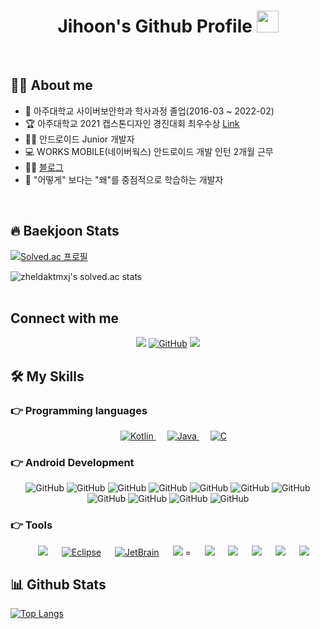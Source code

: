<h1 align="center">Jihoon's Github Profile <img src="https://media.giphy.com/media/hvRJCLFzcasrR4ia7z/giphy.gif" width="35"></h1>

<br>

## :sassy_man:  About me
- :school: 아주대학교 사이버보안학과 학사과정 졸업(2016-03 ~ 2022-02)
- :trophy: 아주대학교 2021 캡스톤디자인 경진대회 최우수상 [Link](https://lincplus.ajou.ac.kr/acot/?m=30002&mode=view&idx=1049&returnURL=UE83UEJ3bHB4T0s5eUYxUjZjdm9RaGxWdlFVOXg2bEtuU0IvQWxQaHp6SEk2MktocGZZYk81SkROdDNGUG9jaw==)
- :technologist: 안드로이드 Junior 개발자 
- :computer: WORKS MOBILE(네이버웍스) 안드로이드 개발 인턴 2개월 근무 
- :student: [블로그](https://velog.io/@jihoon97)
- :thinking: "어떻게" 보다는 "왜"를 중점적으로 학습하는 개발자 
<br>

## 🔥 Baekjoon Stats

[![Solved.ac
프로필](http://mazassumnida.wtf/api/v2/generate_badge?boj=zheldaktmxj)](https://solved.ac/zheldaktmxj)


![zheldaktmxj's solved.ac stats](https://github-readme-solvedac.hyp3rflow.vercel.app/api/?handle=zheldaktmxj)
<br>
<br>

## Connect with me
<p align="center">
	<a href="mailto:ahmed.credit_@naver.com"><img src="https://img.shields.io/badge/Naver-03C75A?style=flat-square&logo=Naver&logoColor=white"/></a>
	<a href="https://github.com/Userz1-redd"><img src="https://img.shields.io/badge/github-%23181717.svg?style=plastic&logo=github&logoColor=white" alt="GitHub"/></a>
	<a href="mailto:ahmed.battleb123@ajou.ac.kr"><img src="https://img.shields.io/badge/Gmail-EA4335?style=flat-square&logo=Gmail&logoColor=white"/></a>
	
</p>




## 🛠️ My Skills

### 👉 Programming languages

<p align="center"> 
&emsp;
   <a href="https://kotlinlang.org" target="_blank">
    <img alt="Kotlin" src="https://img.shields.io/badge/Kotlin%20-%2314354C.svg?style=plastic&logo=Kotlin&logoColor=white">
  </a>
   &emsp;
  <a href="https://www.java.com" target="_blank"> 
    <img alt="Java" src="https://img.shields.io/badge/Java-%23007396.svg?style=plastic&logo=java&logoColor=white">
  </a>
&emsp; 
  <a href="https://www.cprogramming.com/" target="_blank"> 
    <img alt="C" src="https://img.shields.io/badge/C%20-%232370ED.svg?style=plastic&logo=c&logoColor=white">
  </a> 
 
</p>

### 👉 Android Development
<p align="center"> 
	<img src="https://img.shields.io/badge/DataBinding-%23181717.svg?style=plastic&logo=&logoColor=white" alt="GitHub"/>
	<img src="https://img.shields.io/badge/ViewBinding-%23181717.svg?style=plastic&logo=&logoColor=white" alt="GitHub"/>
	<img src="https://img.shields.io/badge/Room-%23181717.svg?style=plastic&logo=&logoColor=white" alt="GitHub"/>
	<img src="https://img.shields.io/badge/Coroutine-%23181717.svg?style=plastic&logo=&logoColor=white" alt="GitHub"/>
	<img src="https://img.shields.io/badge/RxJava-%23181717.svg?style=plastic&logo=&logoColor=white" alt="GitHub"/>
	<img src="https://img.shields.io/badge/Dagger2-%23181717.svg?style=plastic&logo=&logoColor=white" alt="GitHub"/>
	<img src="https://img.shields.io/badge/Paging3-%23181717.svg?style=plastic&logo=&logoColor=white" alt="GitHub"/>
	<img src="https://img.shields.io/badge/DiffUtil-%23181717.svg?style=plastic&logo=&logoColor=white" alt="GitHub"/>
	<img src="https://img.shields.io/badge/Retrofit2-%23181717.svg?style=plastic&logo=&logoColor=white" alt="GitHub"/>
	<img src="https://img.shields.io/badge/Glide-%23181717.svg?style=plastic&logo=&logoColor=white" alt="GitHub"/>
	<img src="https://img.shields.io/badge/Compose-%23181717.svg?style=plastic&logo=&logoColor=white" alt="GitHub"/>
  
</p>



 ### 👉 Tools
 
<p align="center">
&emsp;
    <a href="#"><img src="https://img.shields.io/badge/Android Studio-03C75A?style=flat-square&logo=Android Studio&logoColor=white"/></a>
&emsp;
    <a href="#"><img alt="Eclipse" src="https://img.shields.io/badge/eclipse%20ide-%232C2255.svg?&style=plastic&logo=eclipse%20ide&logoColor=white" /></a>
  &emsp;
    <a href="#"><img alt="JetBrain" src="https://img.shields.io/badge/jetbrains-%23000000.svg?style=plastic&logo=jetbrains&logoColor=white" /></a>
	&emsp;
    <a href="#"><img src="https://img.shields.io/badge/IntelliJ IDEA-000000?style=flat-square&logo=IntelliJ IDEA&logoColor=white"/></a>
	=
	&emsp;
    <a href="#"><img src="https://img.shields.io/badge/MySQL-4479A1?style=flat-square&logo=MySQL&logoColor=white"/></a>
	&emsp;
    <a href="#"><img src="https://img.shields.io/badge/PostgreSQL-4169E1?style=flat-square&logo=PostgreSQL&logoColor=white"/></a>
		&emsp;
    <a href="#"><img src="https://img.shields.io/badge/SQLite-003B57?style=flat-square&logo=SQLite&logoColor=white"/></a>
	&emsp;
    <a href="#"><img src="https://img.shields.io/badge/SourceTree-0052CC?style=flat-square&logo=Sourcetree&logoColor=white"/></a>
	&emsp;
    <a href="#"><img src="https://img.shields.io/badge/Postman-FF6C37?style=flat-square&logo=Postman&logoColor=white"/></a>
</p>


## 📊 Github Stats
[![Top Langs](https://github-readme-stats.vercel.app/api/top-langs/?username=Userz1-redd)](https://github.com/Userz1-redd/github-readme-stats)

